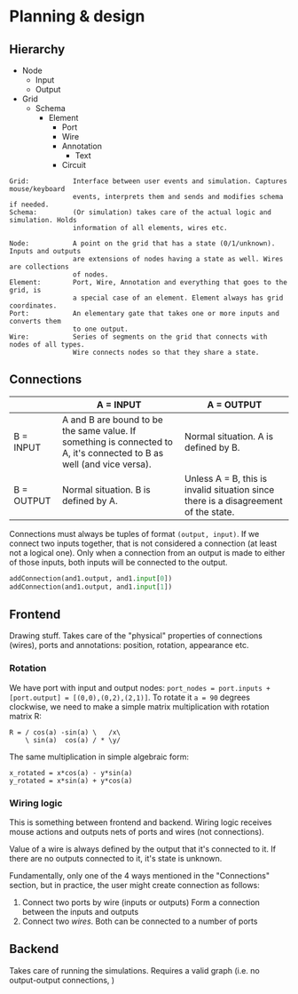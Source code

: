 # Planning & design

## Hierarchy
* Node
  * Input
  * Output
* Grid
  * Schema
    * Element
      * Port
      * Wire
      * Annotation
        * Text
      * Circuit

```
Grid:           Interface between user events and simulation. Captures mouse/keyboard
                events, interprets them and sends and modifies schema if needed.
Schema:         (Or simulation) takes care of the actual logic and simulation. Holds
                information of all elements, wires etc.

Node:           A point on the grid that has a state (0/1/unknown). Inputs and outputs
                are extensions of nodes having a state as well. Wires are collections
                of nodes.
Element:        Port, Wire, Annotation and everything that goes to the grid, is
                a special case of an element. Element always has grid coordinates.
Port:           An elementary gate that takes one or more inputs and converts them
                to one output.
Wire:           Series of segments on the grid that connects with nodes of all types.
                Wire connects nodes so that they share a state.
```

## Connections

|            | A = INPUT                                                                                                             | A = OUTPUT                                                                          |
|------------|-----------------------------------------------------------------------------------------------------------------------|-------------------------------------------------------------------------------------|
| B = INPUT  | A and B are bound to be the same value. If something is connected to A, it's connected to B as well (and vice versa). | Normal situation. A is defined by B.                                                |
| B = OUTPUT | Normal situation. B is defined by A.                                                                                  | Unless A = B, this is invalid situation since there is a disagreement of the state. |

Connections must always be tuples of format `(output, input)`. If we connect two inputs together, that is not considered a connection (at least not a logical one). Only when a connection from an output is made to either of those inputs, both inputs will be connected to the output.

```python
addConnection(and1.output, and1.input[0])
addConnection(and1.output, and1.input[1])
```

## Frontend

Drawing stuff. Takes care of the "physical" properties of connections (wires), ports and annotations: position, rotation, appearance etc. 

### Rotation

We have port with input and output nodes: `port_nodes = port.inputs + [port.output] = [(0,0),(0,2),(2,1)]`. 
To rotate it `a = 90` degrees clockwise, we need to make a simple matrix multiplication with rotation matrix R:
```
R = / cos(a) -sin(a) \   /x\
    \ sin(a)  cos(a) / * \y/
```
The same multiplication in simple algebraic form:
```
x_rotated = x*cos(a) - y*sin(a)
y_rotated = x*sin(a) + y*cos(a)
```

### Wiring logic

This is something between frontend and backend. Wiring logic receives mouse actions and outputs nets of ports and wires (not connections).

Value of a wire is always defined by the output that it's connected to it. If there are no outputs connected to it, it's state is unknown.

Fundamentally, only one of the 4 ways mentioned in the "Connections" section, but in practice, the user might create connection as follows:
1. Connect two ports by wire (inputs or outputs)
  Form a connection between the inputs and outputs
2. Connect two _wires_. Both can be connected to a number of ports
  

## Backend

Takes care of running the simulations. Requires a valid graph (i.e. no output-output connections, )
